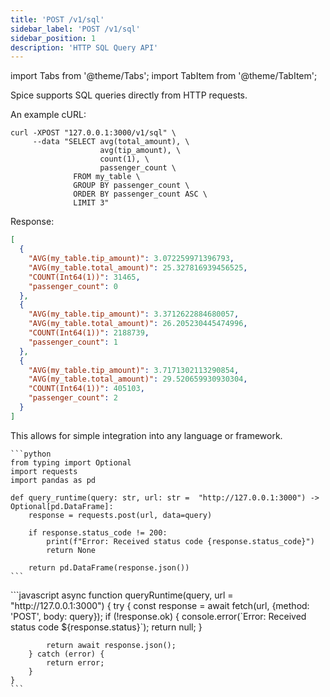 ```yaml
---
title: 'POST /v1/sql'
sidebar_label: 'POST /v1/sql'
sidebar_position: 1
description: 'HTTP SQL Query API'
---
```


import Tabs from '@theme/Tabs';
import TabItem from '@theme/TabItem';

Spice supports SQL queries directly from HTTP requests.

An example cURL:

```shell
curl -XPOST "127.0.0.1:3000/v1/sql" \
     --data "SELECT avg(total_amount), \
                    avg(tip_amount), \
                    count(1), \
                    passenger_count \
              FROM my_table \
              GROUP BY passenger_count \
              ORDER BY passenger_count ASC \
              LIMIT 3"
```

Response:

```json
[
  {
    "AVG(my_table.tip_amount)": 3.072259971396793,
    "AVG(my_table.total_amount)": 25.327816939456525,
    "COUNT(Int64(1))": 31465,
    "passenger_count": 0
  },
  {
    "AVG(my_table.tip_amount)": 3.3712622884680057,
    "AVG(my_table.total_amount)": 26.205230445474996,
    "COUNT(Int64(1))": 2188739,
    "passenger_count": 1
  },
  {
    "AVG(my_table.tip_amount)": 3.7171302113290854,
    "AVG(my_table.total_amount)": 29.520659930930304,
    "COUNT(Int64(1))": 405103,
    "passenger_count": 2
  }
]
```

This allows for simple integration into any language or framework.

<Tabs>
  <TabItem value="python" label="Python" default>

    ```python
    from typing import Optional
    import requests
    import pandas as pd

    def query_runtime(query: str, url: str =  "http://127.0.0.1:3000") -> Optional[pd.DataFrame]:
        response = requests.post(url, data=query)

        if response.status_code != 200:
            print(f"Error: Received status code {response.status_code}")
            return None

        return pd.DataFrame(response.json())
    ```

  </TabItem>
  <TabItem value="javascript" label="Javascript">
    ```javascript
    async function queryRuntime(query, url = "http://127.0.0.1:3000") {
        try {
            const response = await fetch(url, {method: 'POST', body: query});
            if (!response.ok) {
            console.error(`Error: Received status code ${response.status}`);
            return null;
            }

            return await response.json();
        } catch (error) {
            return error;
        }
    }
    ```

  </TabItem>
</Tabs>
